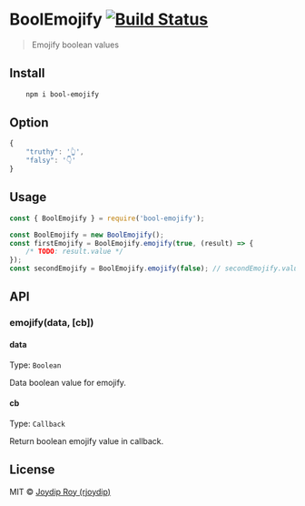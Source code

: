# BoolEmojify [![Build Status](https://travis-ci.org/rjoydip/bool-emojify.svg?branch=master)](https://travis-ci.org/rjoydip/bool-emojify)

> Emojify boolean values

## Install

```bash
    npm i bool-emojify
```

## Option

```js
{
    "truthy": '👆',
    "falsy": '👇'
}
```

## Usage

```js
const { BoolEmojify } = require('bool-emojify');

const BoolEmojify = new BoolEmojify();
const firstEmojify = BoolEmojify.emojify(true, (result) => {
    /* TODO: result.value */
});
const secondEmojify = BoolEmojify.emojify(false); // secondEmojify.value
```

## API

### emojify(data, [cb])

#### data

Type: `Boolean`

Data boolean value for emojify.

#### cb

Type: `Callback`

Return boolean emojify value in callback.

## License

MIT © [Joydip Roy (rjoydip)](https://github.com/rjoydip/array-emojify/blob/master/license.md)
